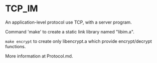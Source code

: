 # TCP_IM
An application-level protocol use TCP, with a server program.

Command 'make' to create a static link library named "libim.a".

```make encrypt``` to create only libencrypt.a which provide encrypt/decrypt functions.

More information at Protocol.md.
